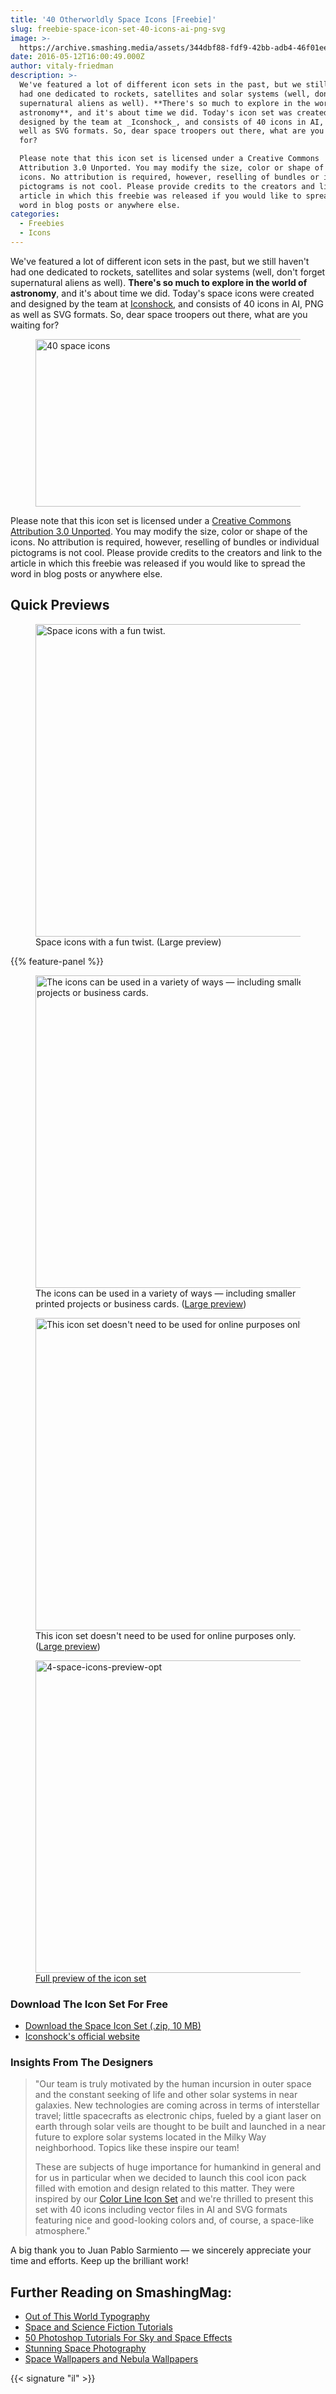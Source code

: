 ```yaml
---
title: '40 Otherworldly Space Icons [Freebie]'
slug: freebie-space-icon-set-40-icons-ai-png-svg
image: >-
  https://archive.smashing.media/assets/344dbf88-fdf9-42bb-adb4-46f01eedd629/b9041a19-50fd-496a-8e4c-c827bc137e72/a-few-space-icons-opt.png
date: 2016-05-12T16:00:49.000Z
author: vitaly-friedman
description: >-
  We've featured a lot of different icon sets in the past, but we still haven't
  had one dedicated to rockets, satellites and solar systems (well, don't forget
  supernatural aliens as well). **There's so much to explore in the world of
  astronomy**, and it's about time we did. Today's icon set was created and
  designed by the team at _Iconshock_, and consists of 40 icons in AI, PNG as
  well as SVG formats. So, dear space troopers out there, what are you waiting
  for?

  Please note that this icon set is licensed under a Creative Commons
  Attribution 3.0 Unported. You may modify the size, color or shape of the
  icons. No attribution is required, however, reselling of bundles or individual
  pictograms is not cool. Please provide credits to the creators and link to the
  article in which this freebie was released if you would like to spread the
  word in blog posts or anywhere else.
categories:
  - Freebies
  - Icons
---
```

We've featured a lot of different icon sets in the past, but we still haven't had one dedicated to rockets, satellites and solar systems (well, don't forget supernatural aliens as well). <strong>There's so much to explore in the world of astronomy</strong>, and it's about time we did. Today's space icons were created and designed by the team at <a href="https://www.iconshock.com/">Iconshock</a>, and consists of 40 icons in AI, PNG as well as SVG formats. So, dear space troopers out there, what are you waiting for? 

<figure><a href="https://archive.smashing.media/assets/344dbf88-fdf9-42bb-adb4-46f01eedd629/69b13fe2-c3d0-45fa-bee0-07e743681d5d/1-space-icons-large-preview-opt.png"><img loading="lazy" decoding="async" title="40 Otherworldly Space Icons [Freebie]" src="https://archive.smashing.media/assets/344dbf88-fdf9-42bb-adb4-46f01eedd629/35a218c5-3d87-4992-ad6c-278f7a882c70/1-space-icons-preview-opt.png" alt="40 space icons" width="500" height="268" /></a></figure>

Please note that this icon set is licensed under a <a href="https://creativecommons.org/licenses/by/3.0/">Creative Commons Attribution 3.0 Unported</a>. You may modify the size, color or shape of the icons. No attribution is required, however, reselling of bundles or individual pictograms is not cool. Please provide credits to the creators and link to the article in which this freebie was released if you would like to spread the word in blog posts or anywhere else.</p>

## Quick Previews

<figure><img title="Space icons with a fun twist." src="https://archive.smashing.media/assets/344dbf88-fdf9-42bb-adb4-46f01eedd629/b9041a19-50fd-496a-8e4c-c827bc137e72/a-few-space-icons-opt.png" alt="Space icons with a fun twist." width="500" /><figcaption>Space icons with a fun twist. (Large preview)</figcaption></figure>

{{% feature-panel %}}

<figure><a href="https://archive.smashing.media/assets/344dbf88-fdf9-42bb-adb4-46f01eedd629/59e1ce57-c8dc-4c1c-ae9a-e5f78af76ea1/3-space-icons-large-preview-opt.png"><img title="The icons can be used in a variety of ways — including smaller printed projects or business cards." src="https://archive.smashing.media/assets/344dbf88-fdf9-42bb-adb4-46f01eedd629/214f7bf7-5a31-44f8-be2d-0722d5419246/3-space-icons-preview-opt.png" alt="The icons can be used in a variety of ways — including smaller printed projects or business cards." width="500" /></a><figcaption>The icons can be used in a variety of ways — including smaller printed projects or business cards. (<a href="https://archive.smashing.media/assets/344dbf88-fdf9-42bb-adb4-46f01eedd629/59e1ce57-c8dc-4c1c-ae9a-e5f78af76ea1/3-space-icons-large-preview-opt.png">Large preview</a>)</figcaption></figure>

<figure><a href="https://archive.smashing.media/assets/344dbf88-fdf9-42bb-adb4-46f01eedd629/d3e5edd3-988f-4953-a312-aa9e50405397/5-space-icons-large-preview-opt.png"><img title="This icon set doesn't need to be used for online purposes only." src="https://archive.smashing.media/assets/344dbf88-fdf9-42bb-adb4-46f01eedd629/021cc836-b6b4-49ed-b9ad-72a0a2ba1465/5-space-icons-preview-opt-375x250.png" alt="This icon set doesn't need to be used for online purposes only." width="500" /></a><figcaption>This icon set doesn't need to be used for online purposes only. (<a href="https://archive.smashing.media/assets/344dbf88-fdf9-42bb-adb4-46f01eedd629/d3e5edd3-988f-4953-a312-aa9e50405397/5-space-icons-large-preview-opt.png">Large preview</a>)</figcaption></figure>

<figure><a href="https://archive.smashing.media/assets/344dbf88-fdf9-42bb-adb4-46f01eedd629/740ae20f-5c9a-4d41-bfe9-2de6f7ad9ffa/4-space-icons-large-preview-opt.png"><img loading="lazy" decoding="async" src="https://archive.smashing.media/assets/344dbf88-fdf9-42bb-adb4-46f01eedd629/024f9863-eea5-421b-9097-0c4a82fae75a/4-space-icons-preview-opt.png" alt="4-space-icons-preview-opt" width="500" /></a><figcaption><a href="https://archive.smashing.media/assets/344dbf88-fdf9-42bb-adb4-46f01eedd629/740ae20f-5c9a-4d41-bfe9-2de6f7ad9ffa/4-space-icons-large-preview-opt.png">Full preview of the icon set</a></figcaption></figure>

### Download The Icon Set For Free

*   [Download the Space Icon Set (.zip, 10 MB)](https://smashingmagazine.com/provide/Freebies/smashing-freebie-space-icons.zip)
*   [Iconshock's official website](https://www.iconshock.com/)

### Insights From The Designers

<blockquote>"Our team is truly motivated by the human incursion in outer space and the constant seeking of life and other solar systems in near galaxies. New technologies are coming across in terms of interstellar travel; little spacecrafts as electronic chips, fueled by a giant laser on earth through solar veils are thought to be built and launched in a near future to explore solar systems located in the Milky Way neighborhood. Topics like these inspire our team!

These are subjects of huge importance for humankind in general and for us in particular when we decided to launch this cool icon pack filled with emotion and design related to this matter. They were inspired by our <a href="https://www.iconshock.com/line-icon/">Color Line Icon Set</a> and we're thrilled to present this set with 40 icons including vector files in AI and SVG formats featuring nice and good-looking colors and, of course, a space-like atmosphere."</blockquote>

A big thank you to Juan Pablo Sarmiento — we sincerely appreciate your time and efforts. Keep up the brilliant work!

## <span class="rh">Further Reading</span> on SmashingMag:

*   [Out of This World Typography](https://www.smashingmagazine.com/2009/12/typography-out-of-this-world/)
*   [Space and Science Fiction Tutorials](https://www.smashingmagazine.com/2009/12/tutorials-out-of-this-world/)
*   [50 Photoshop Tutorials For Sky and Space Effects](https://www.smashingmagazine.com/2008/08/50-photoshop-tutorials-for-sky-and-space-effects/)
*   [Stunning Space Photography](https://www.smashingmagazine.com/2009/07/stunning-space-photography/)
*   [Space Wallpapers and Nebula Wallpapers](https://www.smashingmagazine.com/2008/06/11/space-wallpapers-and-nebula-wallpapers/)

{{< signature "il" >}}

